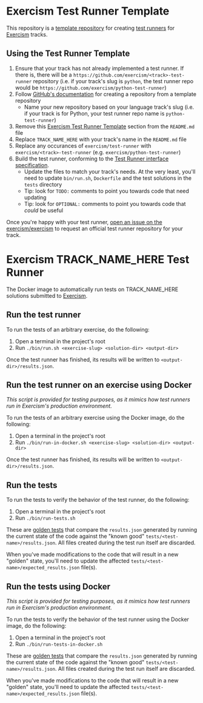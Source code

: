 # Exercism Test Runner Template

This repository is a [template repository](https://help.github.com/en/github/creating-cloning-and-archiving-repositories/creating-a-template-repository) for creating [test runners][test-runners] for [Exercism][exercism] tracks.

## Using the Test Runner Template

1. Ensure that your track has not already implemented a test runner. If there is, there will be a `https://github.com/exercism/<track>-test-runner` repository (i.e. if your track's slug is `python`, the test runner repo would be `https://github.com/exercism/python-test-runner`)
2. Follow [GitHub's documentation](https://help.github.com/en/github/creating-cloning-and-archiving-repositories/creating-a-repository-from-a-template) for creating a repository from a template repository
   - Name your new repository based on your language track's slug (i.e. if your track is for Python, your test runner repo name is `python-test-runner`)
3. Remove this [Exercism Test Runner Template](#exercism-test-runner-template) section from the `README.md` file
4. Replace `TRACK_NAME_HERE` with your track's name in the `README.md` file
5. Replace any occurances of `exercism/test-runner` with `exercism/<track>-test-runner` (e.g. `exercism/python-test-runner`)
6. Build the test runner, conforming to the [Test Runner interface specification](https://github.com/exercism/docs/blob/main/building/tooling/test-runners/interface.md).
   - Update the files to match your track's needs. At the very least, you'll need to update `bin/run.sh`, `Dockerfile` and the test solutions in the `tests` directory
   - Tip: look for `TODO:` comments to point you towards code that need updating
   - Tip: look for `OPTIONAL:` comments to point you towards code that _could_ be useful

Once you're happy with your test runner, [open an issue on the exercism/exercism](https://github.com/exercism/exercism/issues/new?assignees=&labels=&template=new-test-runner.md&title=%5BNew+Test+Runner%5D+) to request an official test runner repository for your track.

# Exercism TRACK_NAME_HERE Test Runner

The Docker image to automatically run tests on TRACK_NAME_HERE solutions submitted to [Exercism].

## Run the test runner

To run the tests of an arbitrary exercise, do the following:

1. Open a terminal in the project's root
2. Run `./bin/run.sh <exercise-slug> <solution-dir> <output-dir>`

Once the test runner has finished, its results will be written to `<output-dir>/results.json`.

## Run the test runner on an exercise using Docker

_This script is provided for testing purposes, as it mimics how test runners run in Exercism's production environment._

To run the tests of an arbitrary exercise using the Docker image, do the following:

1. Open a terminal in the project's root
2. Run `./bin/run-in-docker.sh <exercise-slug> <solution-dir> <output-dir>`

Once the test runner has finished, its results will be written to `<output-dir>/results.json`.

## Run the tests

To run the tests to verify the behavior of the test runner, do the following:

1. Open a terminal in the project's root
2. Run `./bin/run-tests.sh`

These are [golden tests][golden] that compare the `results.json` generated by running the current state of the code against the "known good" `tests/<test-name>/results.json`. All files created during the test run itself are discarded.

When you've made modifications to the code that will result in a new "golden" state, you'll need to update the affected `tests/<test-name>/expected_results.json` file(s).

## Run the tests using Docker

_This script is provided for testing purposes, as it mimics how test runners run in Exercism's production environment._

To run the tests to verify the behavior of the test runner using the Docker image, do the following:

1. Open a terminal in the project's root
2. Run `./bin/run-tests-in-docker.sh`

These are [golden tests][golden] that compare the `results.json` generated by running the current state of the code against the "known good" `tests/<test-name>/results.json`. All files created during the test run itself are discarded.

When you've made modifications to the code that will result in a new "golden" state, you'll need to update the affected `tests/<test-name>/expected_results.json` file(s).

[test-runners]: https://github.com/exercism/docs/tree/main/building/tooling/test-runners
[golden]: https://ro-che.info/articles/2017-12-04-golden-tests
[exercism]: https://exercism.io
